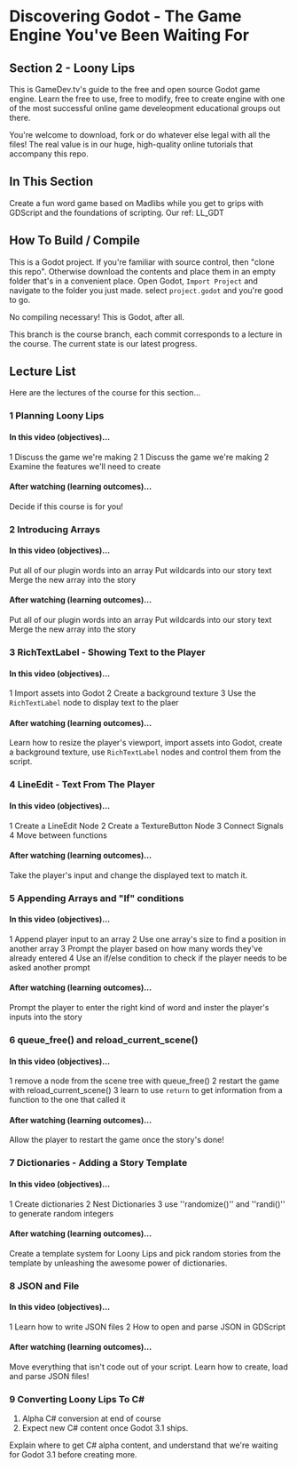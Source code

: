 ﻿# Discovering Godot - The Game Engine You've Been Waiting For
## Section 2 - Loony Lips
This is GameDev.tv's guide to the free and open source Godot game engine.  Learn the free to use, free to modify, free to create engine with one of the most successful online game develeopment educational groups out there.

You're welcome to download, fork or do whatever else legal with all the files! The real value is in our huge, high-quality online tutorials that accompany this repo.

## In This Section
Create a fun word game based on Madlibs while you get to grips with GDScript and the foundations of scripting.   Our ref: LL_GDT

## How To Build / Compile
This is a Godot project. If you're familiar with source control, then "clone this repo". Otherwise download the contents and place them in an empty folder that's in a convenient place.  Open Godot, ``Import Project`` and navigate to the folder you just made.  select ``project.godot`` and you're good to go.

No compiling necessary!  This is Godot, after all.

This branch is the course branch, each commit corresponds to a lecture in the course. The current state is our latest progress.

## Lecture List
Here are the lectures of the course for this section...

### 1 Planning Loony Lips
#### In this video (objectives)…
1 Discuss the game we're making 
2 1 Discuss the game we're making 2 Examine the features we'll need to create

#### After watching (learning outcomes)…
Decide if this course is for you!

### 2 Introducing Arrays
#### In this video (objectives)…
Put all of our plugin words into an array 
Put wildcards into our story text Merge the new array into the story

#### After watching (learning outcomes)…
Put all of our plugin words into an array Put wildcards into our story text Merge the new array into the story

### 3 RichTextLabel - Showing Text to the Player
#### In this video (objectives)…
1 Import assets into Godot
2 Create a background texture
3 Use the ``RichTextLabel`` node to display text to the plaer

#### After watching (learning outcomes)…
Learn how to resize the player's viewport, import assets into Godot, create a background texture, use ``RichTextLabel`` nodes and control them from the script.

### 4 LineEdit - Text From The Player
#### In this video (objectives)…
1 Create a LineEdit Node
2 Create a TextureButton Node
3 Connect Signals
4 Move between functions

#### After watching (learning outcomes)…
Take the player's input and change the displayed text to match it.

### 5 Appending Arrays and "If" conditions
#### In this video (objectives)…
1 Append player input to an array
2 Use one array's size to find a position in another array
3 Prompt the player based on how many words they've already entered
4 Use an if/else condition to check if the player needs to be asked another prompt

#### After watching (learning outcomes)…
Prompt the player to enter the right kind of word and inster the player's inputs into the story

### 6 queue_free() and reload_current_scene()
#### In this video (objectives)…
1 remove a node from the scene tree with queue_free()
2 restart the game with reload_current_scene()
3 learn to use ``return`` to get information from a function to the one that called it

#### After watching (learning outcomes)…
Allow the player to restart the game once the story's done!

### 7 Dictionaries - Adding a Story Template
#### In this video (objectives)…
1 Create dictionaries 
2 Nest Dictionaries 
3 use ''randomize()'' and ''randi()'' to generate random integers

#### After watching (learning outcomes)…
Create a template system for Loony Lips and pick random stories from the template by unleashing the awesome power of dictionaries.

### 8 JSON and File ### 

#### In this video (objectives)…

1 Learn how to write JSON files
2 How to open and parse JSON in GDScript

#### After watching (learning outcomes)…

Move everything that isn't code out of your script.  Learn how to create, load and parse JSON files!


### 9 Converting Loony Lips To C# ###

1. Alpha C# conversion at end of course
2. Expect new C# content once Godot 3.1 ships.

Explain where to get C# alpha content, and understand that we're waiting for Godot 3.1 before creating more.